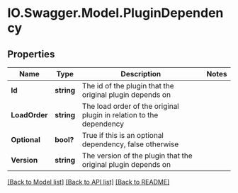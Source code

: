 # IO.Swagger.Model.PluginDependency
## Properties

Name | Type | Description | Notes
------------ | ------------- | ------------- | -------------
**Id** | **string** | The id of the plugin that the original plugin depends on | 
**LoadOrder** | **string** | The load order of the original plugin in relation to the dependency | 
**Optional** | **bool?** | True if this is an optional dependency, false otherwise | 
**Version** | **string** | The version of the plugin that the original plugin depends on | 

[[Back to Model list]](../README.md#documentation-for-models) [[Back to API list]](../README.md#documentation-for-api-endpoints) [[Back to README]](../README.md)

